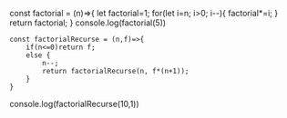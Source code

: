 const factorial = (n)=>{
    let factorial=1;
    for(let i=n; i>0; i--){
        factorial*=i;
    }
    return factorial;
}
console.log(factorial(5))


    const factorialRecurse = (n,f)=>{
        if(n<=0)return f;
        else {
            n--;
            return factorialRecurse(n, f*(n+1));
        }
    }
    
console.log(factorialRecurse(10,1))
